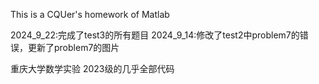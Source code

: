 This is a CQUer's homework of Matlab

2024_9_22:完成了test3的所有题目
2024_9_14:修改了test2中problem7的错误，更新了problem7的图片

重庆大学数学实验
2023级的几乎全部代码
